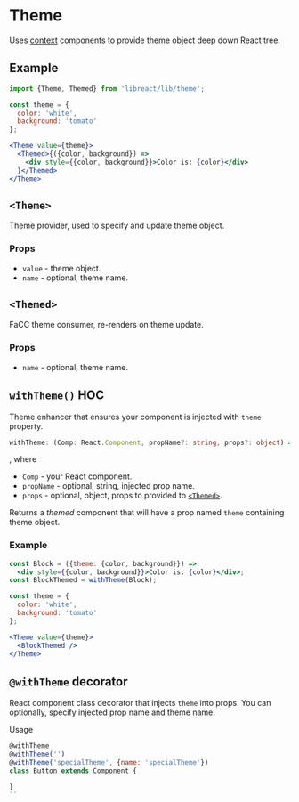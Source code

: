 # Theme

Uses [context](./context.md) components to provide theme object deep down React tree.

## Example

```jsx
import {Theme, Themed} from 'libreact/lib/theme';

const theme = {
  color: 'white',
  background: 'tomato'
};

<Theme value={theme}>
  <Themed>{({color, background}) =>
    <div style={{color, background}}>Color is: {color}</div>
  }</Themed>
</Theme>
```

## `<Theme>`

Theme provider, used to specify and update theme object.

### Props

  - `value` - theme object.
  - `name` - optional, theme name.

## `<Themed>`

FaCC theme consumer, re-renders on theme update.

### Props

  - `name` - optional, theme name.


## `withTheme()` HOC

Theme enhancer that ensures your component is injected with `theme` property.

```ts
withTheme: (Comp: React.Component, propName?: string, props?: object) => React.Component;
```

, where

  - `Comp` - your React component.
  - `propName` - optional, string, injected prop name.
  - `props` - optional, object, props to provided to [`<Themed>`](#themed).

Returns a *themed* component that will have a prop named `theme` containing
theme object.

### Example

```jsx
const Block = ({theme: {color, background}}) =>
  <div style={{color, background}}>Color is: {color}</div>;
const BlockThemed = withTheme(Block);

const theme = {
  color: 'white',
  background: 'tomato'
};

<Theme value={theme}>
  <BlockThemed />
</Theme>
```


## `@withTheme` decorator

React component class decorator that injects `theme` into props. You can optionally,
specify injected prop name and theme name.

Usage

```js
@withTheme
@withTheme('')
@withTheme('specialTheme', {name: 'specialTheme'})
class Button extends Component {

}
``
